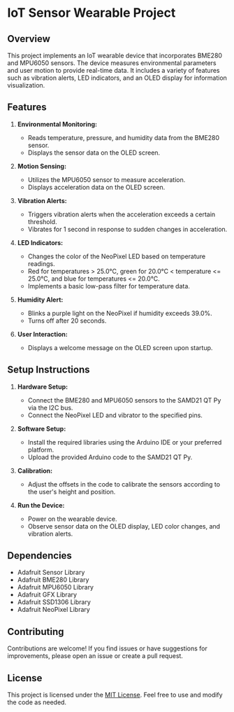 # IoT Sensor Wearable Project

## Overview

This project implements an IoT wearable device that incorporates BME280 and MPU6050 sensors. The device measures environmental parameters and user motion to provide real-time data. It includes a variety of features such as vibration alerts, LED indicators, and an OLED display for information visualization.

## Features

1. **Environmental Monitoring:**
   - Reads temperature, pressure, and humidity data from the BME280 sensor.
   - Displays the sensor data on the OLED screen.

2. **Motion Sensing:**
   - Utilizes the MPU6050 sensor to measure acceleration.
   - Displays acceleration data on the OLED screen.

3. **Vibration Alerts:**
   - Triggers vibration alerts when the acceleration exceeds a certain threshold.
   - Vibrates for 1 second in response to sudden changes in acceleration.

4. **LED Indicators:**
   - Changes the color of the NeoPixel LED based on temperature readings.
   - Red for temperatures > 25.0°C, green for 20.0°C < temperature <= 25.0°C, and blue for temperatures <= 20.0°C.
   - Implements a basic low-pass filter for temperature data.

5. **Humidity Alert:**
   - Blinks a purple light on the NeoPixel if humidity exceeds 39.0%.
   - Turns off after 20 seconds.

6. **User Interaction:**
   - Displays a welcome message on the OLED screen upon startup.

## Setup Instructions

1. **Hardware Setup:**
   - Connect the BME280 and MPU6050 sensors to the SAMD21 QT Py via the I2C bus.
   - Connect the NeoPixel LED and vibrator to the specified pins.

2. **Software Setup:**
   - Install the required libraries using the Arduino IDE or your preferred platform.
   - Upload the provided Arduino code to the SAMD21 QT Py.

3. **Calibration:**
   - Adjust the offsets in the code to calibrate the sensors according to the user's height and position.

4. **Run the Device:**
   - Power on the wearable device.
   - Observe sensor data on the OLED display, LED color changes, and vibration alerts.

## Dependencies

- Adafruit Sensor Library
- Adafruit BME280 Library
- Adafruit MPU6050 Library
- Adafruit GFX Library
- Adafruit SSD1306 Library
- Adafruit NeoPixel Library

## Contributing

Contributions are welcome! If you find issues or have suggestions for improvements, please open an issue or create a pull request.

## License

This project is licensed under the [MIT License](LICENSE). Feel free to use and modify the code as needed.
